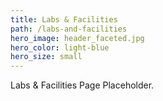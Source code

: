 ```yaml
---
title: Labs & Facilities
path: /labs-and-facilities
hero_image: header_faceted.jpg
hero_color: light-blue
hero_size: small
---
```

Labs & Facilities Page Placeholder.